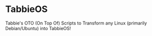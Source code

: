 # TabbieOS
Tabbie's OTO (On Top Of) Scripts to Transform any Linux (primarily Debian/Ubuntu) into TabbieOS!
